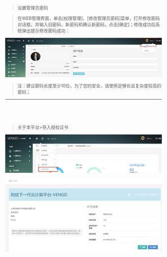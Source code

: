 <blockquote class="info">
	 设置管理员密码
</blockquote> 

> 在WEB管理界面，单击[权限管理]、[修改管理员密码]菜单，打开修改密码对话框，并输入旧密码、新密码和确认新密码，点击[确定]；修改成功后系统弹出提示修改密码成功：
> 
![](../images/screenshot_1526024232202.png)

<blockquote class="warning">
	注：建议密码长度至少10位，为了您的安全，请使用足够长且复杂度较高的密码；
</blockquote> 

* * * * *
<br><br><br>
<blockquote class="info">
	关于本平台>导入授权证书
</blockquote> 

![](../images/screenshot_1526024332422.png)

![](../images/screenshot_1526024530240.png)